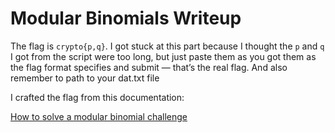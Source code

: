 # Modular Binomials Writeup

The flag is `crypto{p,q}`. I got stuck at this part because I thought the `p` and `q` I got from the script were too long, but just paste them as you got them as the flag format specifies and submit — that’s the real flag. And also remember to path to your
dat.txt file

I crafted the flag from this documentation:  

[How to solve a modular binomial challenge](https://www.ctfrecipes.com/cryptography/general-knowledge/maths/modular-arithmetic/modular-binomial)